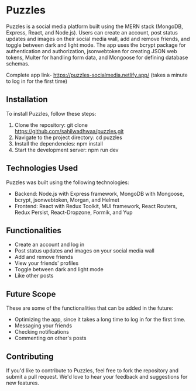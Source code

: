 # Puzzles

Puzzles is a social media platform built using the MERN stack (MongoDB, Express, React, and Node.js). Users can create an account, post status updates and images on their social media wall, add and remove friends, and toggle between dark and light mode. The app uses the bcrypt package for authentication and authorization, jsonwebtoken for creating JSON web tokens, Multer for handling form data, and Mongoose for defining database schemas.

Complete app link- https://puzzles-socialmedia.netlify.app/ (takes a minute to log in for the first time)

## Installation

To install Puzzles, follow these steps:

1. Clone the repository: git clone https://github.com/sahilwadhwaa/puzzles.git
2. Navigate to the project directory: cd puzzles
3. Install the dependencies: npm install
4. Start the development server: npm run dev

## Technologies Used

Puzzles was built using the following technologies:

* Backend: Node.js with Express framework, MongoDB with Mongoose, bcrypt, jsonwebtoken, Morgan, and Helmet
* Frontend: React with Redux Toolkit, MUI framework, React Routers, Redux Persist, React-Dropzone, Formik, and Yup

## Functionalities

* Create an account and log in
* Post status updates and images on your social media wall
* Add and remove friends
* View your friends' profiles
* Toggle between dark and light mode
* Like other posts

## Future Scope

These are some of the functionalities that can be added in the future:

* Optimizing the app, since it takes a long time to log in for the first time.
* Messaging your friends
* Checking notifications
* Commenting on other's posts

## Contributing

If you'd like to contribute to Puzzles, feel free to fork the repository and submit a pull request. We'd love to hear your feedback and suggestions for new features.
